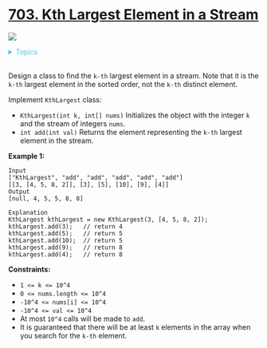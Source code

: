# [703. Kth Largest Element in a Stream](https://leetcode-cn.com/problems/kth-largest-element-in-a-stream/)

![](https://img.shields.io/badge/Difficulty-Easy-green.svg)

<details>
<summary style="color:#4FC3F7">Topics</summary>

* [`Heap`](https://leetcode.com/tag/heap/)
* [`Design`](https://leetcode.com/tag/design/)

</details>
<br />

Design a class to find the `k-th` largest element in a stream. Note that it is the `k-th` largest element in the sorted order, not the `k-th` distinct element.

Implement `KthLargest` class:

 + `KthLargest(int k, int[] nums)` Initializes the object with the integer `k` and the stream of integers `nums`.
 + `int add(int val)` Returns the element representing the `k-th` largest element in the stream.

**Example 1:**

```
Input
["KthLargest", "add", "add", "add", "add", "add"]
[[3, [4, 5, 8, 2]], [3], [5], [10], [9], [4]]
Output
[null, 4, 5, 5, 8, 8]

Explanation
KthLargest kthLargest = new KthLargest(3, [4, 5, 8, 2]);
kthLargest.add(3);   // return 4
kthLargest.add(5);   // return 5
kthLargest.add(10);  // return 5
kthLargest.add(9);   // return 8
kthLargest.add(4);   // return 8
```

**Constraints:**

 + `1 <= k <= 10^4`
 + `0 <= nums.length <= 10^4`
 + `-10^4 <= nums[i] <= 10^4`
 + `-10^4 <= val <= 10^4`
 + At most `10^4` calls will be made to `add`.
 + It is guaranteed that there will be at least `k` elements in the array when you search for the `k-th` element.
